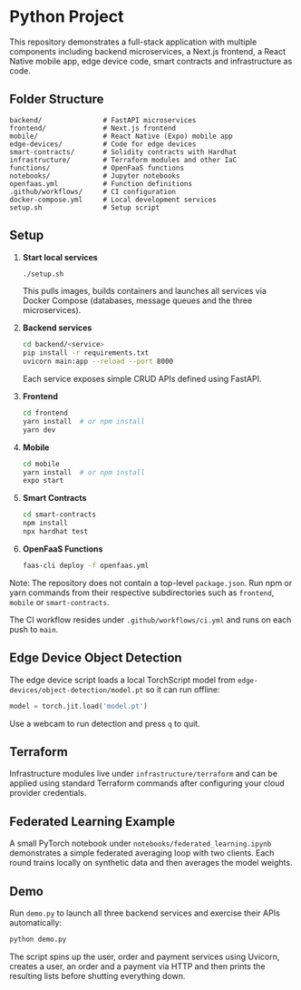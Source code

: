 # Python Project

This repository demonstrates a full-stack application with multiple components including backend microservices, a Next.js frontend, a React Native mobile app, edge device code, smart contracts and infrastructure as code.

## Folder Structure

```
backend/               # FastAPI microservices
frontend/              # Next.js frontend
mobile/                # React Native (Expo) mobile app
edge-devices/          # Code for edge devices
smart-contracts/       # Solidity contracts with Hardhat
infrastructure/        # Terraform modules and other IaC
functions/             # OpenFaaS functions
notebooks/             # Jupyter notebooks
openfaas.yml           # Function definitions
.github/workflows/     # CI configuration
docker-compose.yml     # Local development services
setup.sh               # Setup script
```

## Setup

1. **Start local services**
   ```bash
   ./setup.sh
   ```
   This pulls images, builds containers and launches all services via Docker Compose (databases, message queues and the three microservices).

2. **Backend services**
   ```bash
   cd backend/<service>
   pip install -r requirements.txt
   uvicorn main:app --reload --port 8000
   ```
   Each service exposes simple CRUD APIs defined using FastAPI.

3. **Frontend**
   ```bash
   cd frontend
   yarn install  # or npm install
   yarn dev
   ```

4. **Mobile**
   ```bash
   cd mobile
   yarn install  # or npm install
   expo start
   ```

5. **Smart Contracts**
   ```bash
   cd smart-contracts
   npm install
   npx hardhat test
   ```

6. **OpenFaaS Functions**
   ```bash
   faas-cli deploy -f openfaas.yml
   ```

Note: The repository does not contain a top-level `package.json`. Run npm or yarn
commands from their respective subdirectories such as `frontend`, `mobile` or
`smart-contracts`.

The CI workflow resides under `.github/workflows/ci.yml` and runs on each push to `main`.

## Edge Device Object Detection

The edge device script loads a local TorchScript model from `edge-devices/object-detection/model.pt` so it can run offline:

```python
model = torch.jit.load('model.pt')
```

Use a webcam to run detection and press `q` to quit.

## Terraform

Infrastructure modules live under `infrastructure/terraform` and can be applied using standard Terraform commands after configuring your cloud provider credentials.


## Federated Learning Example

A small PyTorch notebook under `notebooks/federated_learning.ipynb` demonstrates a simple federated averaging loop with two clients. Each round trains locally on synthetic data and then averages the model weights.

## Demo

Run `demo.py` to launch all three backend services and exercise their APIs automatically:

```bash
python demo.py
```

The script spins up the user, order and payment services using Uvicorn, creates a user, an order and a payment via HTTP and then prints the resulting lists before shutting everything down.
